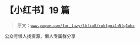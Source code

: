 # 【小红书】19 篇

> 原文：[`www.yuque.com/for_lazy/thfiu8/rukfgni4n5fq1ohz`](https://www.yuque.com/for_lazy/thfiu8/rukfgni4n5fq1ohz)

公众号懒人找资源，懒人专属群分享